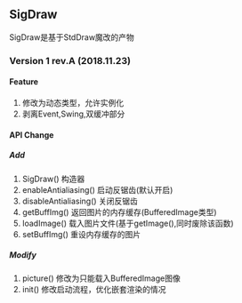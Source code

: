 ## SigDraw
SigDraw是基于StdDraw魔改的产物

### Version 1 rev.A (2018.11.23)
#### Feature
1. 修改为动态类型，允许实例化
2. 剥离Event,Swing,双缓冲部分
#### API Change

##### Add
1. SigDraw() 构造器
2. enableAntialiasing() 启动反锯齿(默认开启)
3. disableAntialiasing() 关闭反锯齿
4. getBuffImg() 返回图片的内存缓存(BufferedImage类型)
5. loadImage() 载入图片文件(基于getImage(),同时废除该函数)
6. setBuffImg() 重设内存缓存的图片

##### Modify
1. picture() 修改为只能载入BufferedImage图像
2. init() 修改启动流程，优化嵌套渲染的情况
